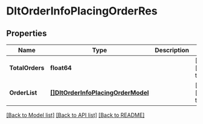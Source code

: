 # DltOrderInfoPlacingOrderRes

## Properties
Name | Type | Description | Notes
------------ | ------------- | ------------- | -------------
**TotalOrders** | **float64** |  | [optional] [default to null]
**OrderList** | [**[]DltOrderInfoPlacingOrderModel**](dltOrderInfoPlacingOrderModel.md) |  | [optional] [default to null]

[[Back to Model list]](../README.md#documentation-for-models) [[Back to API list]](../README.md#documentation-for-api-endpoints) [[Back to README]](../README.md)

